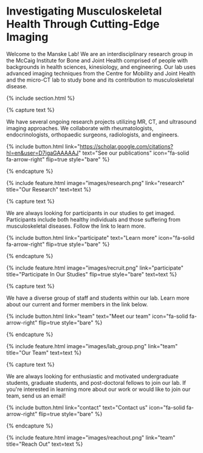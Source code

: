 ---
---

# Investigating Musculoskeletal Health Through Cutting-Edge Imaging

Welcome to the Manske Lab! We are an interdisciplinary research group in the McCaig Institute for Bone and Joint Health comprised of people with backgrounds in health sciences, kinesiology, and engineering. Our lab uses advanced imaging techniques from the Centre for Mobility and Joint Health and the micro-CT lab to study bone and its contribution to musculoskeletal disease.

{% include section.html %}

{% capture text %}

We have several ongoing research projects utilizing MR, CT, and ultrasound imaging approaches. We collaborate with rheumatologists, endocrinologists, orthopaedic surgeons, radiologists, and engineers.

{%
  include button.html
  link="https://scholar.google.com/citations?hl=en&user=D7igaGAAAAAJ"
  text="See our publications"
  icon="fa-solid fa-arrow-right"
  flip=true
  style="bare"
%}

{% endcapture %}

{%
  include feature.html
  image="images/research.png"
  link="research"
  title="Our Research"
  text=text
%}

{% capture text %}

We are always looking for participants in our studies to get imaged. Participants include both healthy individuals and those suffering from musculoskeletal diseases. Follow the link to learn more. 

{%
  include button.html
  link="participate"
  text="Learn more"
  icon="fa-solid fa-arrow-right"
  flip=true
  style="bare"
%}

{% endcapture %}

{%
  include feature.html
  image="images/recruit.png"
  link="participate"
  title="Participate In Our Studies"
  flip=true
  style="bare"
  text=text
%}

{% capture text %}

We have a diverse group of staff and students within our lab. Learn more about our current and former members in the link below.

{%
  include button.html
  link="team"
  text="Meet our team"
  icon="fa-solid fa-arrow-right"
  flip=true
  style="bare"
%}

{% endcapture %}

{%
  include feature.html
  image="images/lab_group.png"
  link="team"
  title="Our Team"
  text=text
%}

{% capture text %}

We are always looking for enthusiastic and motivated undergraduate students, graduate students, and post-doctoral fellows to join our lab. If you're interested in learning more about our work or would like to join our team, send us an email!

{%
  include button.html
  link="contact"
  text="Contact us"
  icon="fa-solid fa-arrow-right"
  flip=true
  style="bare"
%}

{% endcapture %}

{%
  include feature.html
  image="images/reachout.png"
  link="team"
  title="Reach Out"
  text=text
%}

